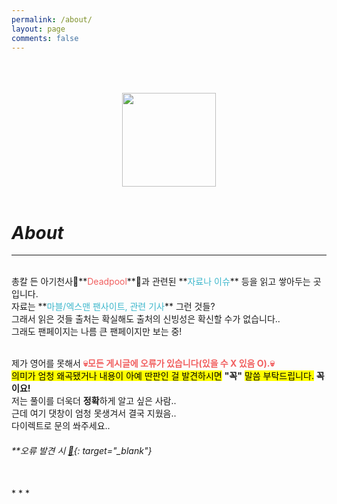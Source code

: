 ```yaml
---
permalink: /about/
layout: page
comments: false
---
```


<br/>
<br/>
<br/>
<center>
 <img src="https://user-images.githubusercontent.com/74714697/100357357-e9df6b80-3037-11eb-9cdb-fd243f2cb191.png" width="150px" height="150px">
</center>
<br/>

# *About*
* * * 
<br/>
총칼 든 아기천사👶**<span style="color:#F15F5F">Deadpool</span>**👶과 관련된 **<span style="color:#3DB7CC">자료나 이슈</span>** 등을 읽고 쌓아두는 곳입니다. <br/>
자료는 **<span style="color:#3DB7CC">마블/엑스맨 팬사이트, 관련 기사</span>** 그런 것들? <br/>
그래서 읽은 것들 출처는 확실해도 출처의 신빙성은 확신할 수가 없습니다..<br/>
그래도 팬페이지는 나름 큰 팬페이지만 보는 중!<br/><br/>

제가 영어를 못해서 **<span style="color:#F15F5F">💀모든 게시글에 오류가 있습니다(있을 수 X 있음 O).💀</span>**<br/>
<mark>의미가 엄청 왜곡됐거나 내용이 아예 딴판인 걸 발견하시면</mark> **"꼭"** <mark>말씀 부탁드립니다.</mark> **꼭이요!**<br/>
저는 풀이를 더욱더 **정확**하게 알고 싶은 사람.. <br/> 근데 여기 댓창이 엄청 못생겨서 결국 지웠음..<br/>
다이렉트로 문의 쏴주세요..
<br/>
###### **오류 발견 시 [💌](https://github.com/iwdstry/yeieje/issues/new){: target="_blank"} 
<br/>
* * *
